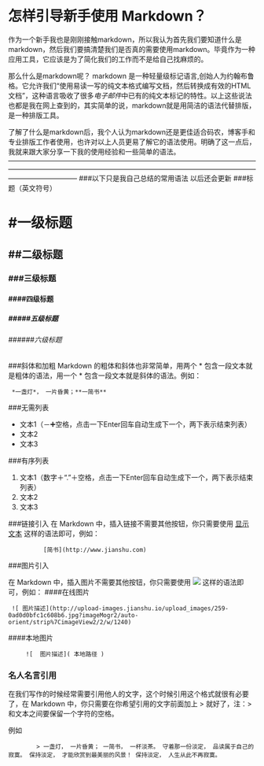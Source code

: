 # 怎样引导新手使用 Markdown？
   作为一个新手我也是刚刚接触markdown，所以我认为首先我们要知道什么是markdown，然后我们要搞清楚我们是否真的需要使用markdown。毕竟作为一种应用工具，它应该是为了简化我们的工作而不是给自己找麻烦的。
   
那么什么是markdown呢？ markdown 是一种轻量级标记语言,创始人为约翰布鲁格。它允许我们“使用易读一写的纯文本格式编写文档，然后转换成有效的HTML文档”，这种语言吸收了很多*电子邮件*中已有的纯文本标记的特性。以上这些说法也都是我在网上查到的，其实简单的说，markdown就是用简洁的语法代替排版，是一种排版工具。
   
   
   了解了什么是markdown后，我个人认为markdown还是更佳适合码农，博客手和专业排版工作者使用，也许对以上人员更易了解它的语法使用。明确了这一点后，我就来跟大家分享一下我的使用经验和一些简单的语法。
  ——————————————————————————————————————————————————————————————————————————————————
###以下只是我自己总结的常用语法 以后还会更新
###标题（英文符号）
# #一级标题
## ##二级标题
### ###三级标题
#### ####四级标题
##### #####五级标题
###### ######六级标题

###斜体和加粗
Markdown 的粗体和斜体也非常简单，用两个 * 包含一段文本就是粗体的语法，用一个 * 包含一段文本就是斜体的语法。例如：

     *一盏灯*， 一片昏黄；**一简书**

###无需列表
- 文本1（－➕空格，点击一下Enter回车自动生成下一个，两下表示结束列表）
- 文本2
- 文本3

###有序列表
1. 文本1（数字＋“.”＋空格，点击一下Enter回车自动生成下一个，两下表示结束列表）
2. 文本2
3. 文本3

###链接引入
在 Markdown 中，插入链接不需要其他按钮，你只需要使用 [显示文本](链接地址) 这样的语法即可，例如：
              
              [简书](http://www.jianshu.com)
         
###图片引入

在 Markdown 中，插入图片不需要其他按钮，你只需要使用 ![](图片链接地址) 这样的语法即可，例如：
####在线图片

     ![ 图片描述](http://upload-images.jianshu.io/upload_images/259-0ad0d0bfc1c608b6.jpg?imageMogr2/auto-orient/strip%7CimageView2/2/w/1240)
     
####本地图片  
   
         ![  图片描述]( 本地路径 )

### 名人名言引用
在我们写作的时候经常需要引用他人的文字，这个时候引用这个格式就很有必要了，在 Markdown 中，你只需要在你希望引用的文字前面加上 > 就好了，注：> 和文本之间要保留一个字符的空格。

例如
            
            > 一盏灯， 一片昏黄； 一简书， 一杯淡茶。 守着那一份淡定， 品读属于自己的寂寞。 保持淡定， 才能欣赏到最美丽的风景！ 保持淡定， 人生从此不再寂寞。



